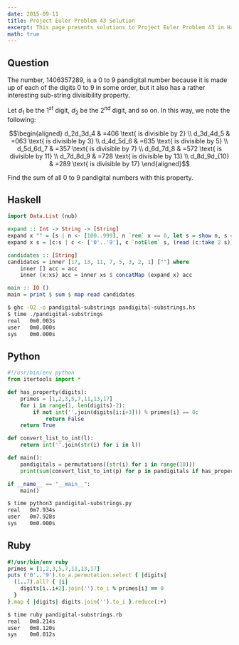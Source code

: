 ```yaml
---
date: 2015-09-11
title: Project Euler Problem 43 Solution
excerpt: This page presents solutions to Project Euler Problem 43 in Haskell, Python and Ruby.
math: true
---
```



## Question

The number, 1406357289, is a 0 to 9 pandigital number because it is made
up of each of the digits 0 to 9 in some order, but it also has a rather
interesting sub-string divisibility property.

Let $d_1$ be the $1^{st}$ digit, $d_2$ be the $2^{nd}$ digit, and so on.
In this way, we note the following:

$$\begin{aligned}
d_2d_3d_4 & =406 \text{ is divisible by 2} \\
d_3d_4d_5 & =063 \text{ is divisible by 3} \\
d_4d_5d_6 & =635 \text{ is divisible by 5} \\
d_5d_6d_7 & =357 \text{ is divisible by 7} \\
d_6d_7d_8 & =572 \text{ is divisible by 11} \\
d_7d_8d_9 & =728 \text{ is divisible by 13} \\
d_8d_9d_{10} & =289 \text{ is divisible by 17}
\end{aligned}$$

Find the sum of all 0 to 9 pandigital numbers with this property.






## Haskell

```haskell
import Data.List (nub)

expand :: Int -> String -> [String]
expand x "" = [s | n <- [100..999], n `rem` x == 0, let s = show n, s == nub s]
expand x s = [c:s | c <- ['0'..'9'], c `notElem` s, (read (c:take 2 s)) `rem` x == 0]

candidates :: [String]
candidates = inner [17, 13, 11, 7, 5, 3, 2, 1] [""] where
    inner [] acc = acc
    inner (x:xs) acc = inner xs $ concatMap (expand x) acc

main :: IO ()
main = print $ sum $ map read candidates
```


```bash
$ ghc -O2 -o pandigital-substrings pandigital-substrings.hs
$ time ./pandigital-substrings
real   0m0.003s
user   0m0.000s
sys    0m0.000s
```



## Python

```python
#!/usr/bin/env python
from itertools import *

def has_property(digits):
    primes = [1,2,3,5,7,11,13,17]
    for i in range(1, len(digits)-2):
        if not int(''.join(digits[i:i+3])) % primes[i] == 0:
            return False
    return True 

def convert_list_to_int(l):
    return int(''.join(str(i) for i in l))

def main():
    pandigitals = permutations((str(i) for i in range(10)))
    print(sum(convert_list_to_int(p) for p in pandigitals if has_property(p)))

if __name__ == "__main__":
    main()
```


```bash
$ time python3 pandigital-substrings.py
real   0m7.934s
user   0m7.928s
sys    0m0.000s
```



## Ruby

```ruby
#!/usr/bin/env ruby
primes = [1,2,3,5,7,11,13,17]
puts ('0'..'9').to_a.permutation.select { |digits| 
  (1..7).all? { |i|
    digits[i..i+2].join('').to_i % primes[i] == 0
  }
}.map { |digits| digits.join('').to_i }.reduce(:+)
```


```bash
$ time ruby pandigital-substrings.rb
real   0m8.214s
user   0m8.120s
sys    0m0.012s
```


